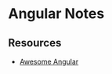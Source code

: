 # Angular Notes

## Resources
* [Awesome Angular](https://github.com/brillout/awesome-angular-components)